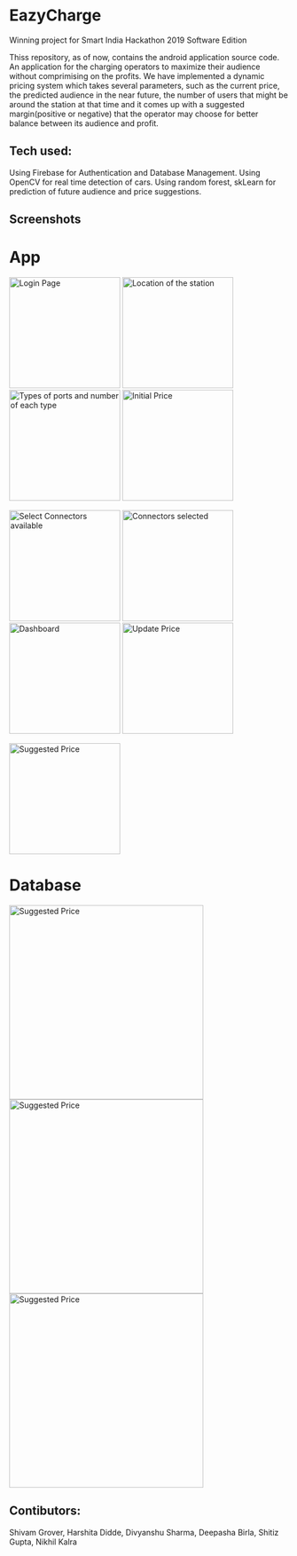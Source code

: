 # EazyCharge

Winning project for Smart India Hackathon 2019 Software Edition


Thiss repository, as of now, contains the android application source code.
An application for the charging operators to maximize their audience without comprimising on the profits. 
We have implemented a dynamic pricing system which takes several parameters, such as the current price, the predicted audience in the near future, the number of users that might be around the station at that time and it comes up with a suggested margin(positive or negative) that the operator may choose for better balance between its audience and profit.

## Tech used:
Using Firebase for Authentication and Database Management.
Using OpenCV for real time detection of cars.
Using random forest, skLearn for prediction of future audience and price suggestions.

## Screenshots

 # App

<img src="https://github.com/shivumgrover/EazyCharge/blob/master/screenshots/a1.png" width="200" title="Login Page">  <img src="https://github.com/shivumgrover/EazyCharge/blob/master/screenshots/A2.png" width="200" title="Location of the station">  <img src="https://github.com/shivumgrover/EazyCharge/blob/master/screenshots/A3.png" width="200" title="Types of ports and number of each type"> <img src="https://github.com/shivumgrover/EazyCharge/blob/master/screenshots/A4_setprice.png" width="200" title="Initial Price"> 

<img src="https://github.com/shivumgrover/EazyCharge/blob/master/screenshots/A5_%20connector_unselected.png" width="200" title="Select Connectors available">  <img src="https://github.com/shivumgrover/EazyCharge/blob/master/screenshots/A6_connectors_selected_5.png" width="200" title="Connectors selected">  <img src="https://github.com/shivumgrover/EazyCharge/blob/master/screenshots/A6_dashboard.png" width="200" title="Dashboard"> <img src="https://github.com/shivumgrover/EazyCharge/blob/master/screenshots/A7_manual_price.png" width="200" title="Update Price"> 

<img src="https://github.com/shivumgrover/EazyCharge/blob/master/screenshots/A7_suggested_Price.png" width="200" title="Suggested Price"> 

# Database

<img src="https://github.com/shivumgrover/EazyCharge/blob/master/screenshots/Firebase1.png" width="350" title="Suggested Price"> <img src="https://github.com/shivumgrover/EazyCharge/blob/master/screenshots/Firebase2.png" width="350" title="Suggested Price"> <img src="https://github.com/shivumgrover/EazyCharge/blob/master/screenshots/Firebase3.png" width="350" title="Suggested Price">


## **Contibutors:** 
Shivam Grover, Harshita Didde, Divyanshu Sharma, Deepasha Birla, Shitiz Gupta, Nikhil Kalra
